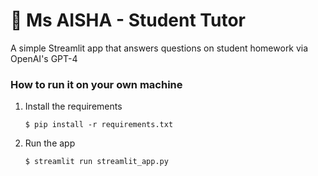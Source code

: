 # 📄 Ms AISHA - Student Tutor

A simple Streamlit app that answers questions on student homework via OpenAI's GPT-4

### How to run it on your own machine

1. Install the requirements

   ```
   $ pip install -r requirements.txt
   ```

2. Run the app

   ```
   $ streamlit run streamlit_app.py
   ```
